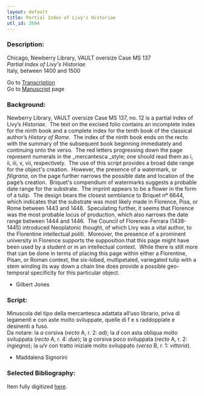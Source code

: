 ```yaml
---
layout: default
title: Partial Index of Livy's Historiae
utl_id: 2694
---
```


###  Description:

Chicago, Newberry Library, VAULT oversize Case MS 137<br>
_Partial Index of Livy's Historiae_<br>
Italy, between 1400 and 1500

Go to [Transcription](https://centerfordigitalhumanities.github.io/Newberry-Italian-paleography/transcription/018)<br>
Go to [Manuscript](https://centerfordigitalhumanities.github.io/Newberry-Italian-paleography/www/record.html?id=018) page 

###  Background:

Newberry Library, VAULT oversize Case MS 137, no. 12 is a partial index of Livy’s _Historiae_.  The text on the excised folio contains an incomplete index for the ninth book and a complete index for the tenth book of the classical author’s _History of Rome_.  The index of the ninth book ends on the recto with the summary of the subsequent book beginning immediately and continuing onto the verso.  The red letters progressing down the page represent numerals in the _mercantesca _style; one should read them as i, ii, iii, v, vii, respectively.  The use of this script provides a broad date range for the object's creation.  However, the presence of a watermark, or _filigrana_, on the page further narrows the possible date and location of the page’s creation.  Briquet's compendium of watermarks suggests a probable date range for the substrate.  The imprint appears to be a flower in the form of a tulip.  The design bears the closest semblance to Briquet nº 6644, which indicates that the substrate was most likely made in Florence, Pisa, or Rome between 1443 and 1448.  Speculating further, it seems that Florence was the most probable locus of production, which also narrows the date range between 1444 and 1446.  The Council of Florence-Ferrara (1438-1445) introduced Neoplatonic thought, of which Livy was a vital author, to the Florentine intellectual _politi_.  Moreover, the presence of a prominent university in Florence supports the supposition that this page might have been used by a student or in an intellectual context.  While there is still more that can be done in terms of placing this page within either a Florentine, Pisan, or Roman context, the six-lobed, multipetaled, variegated tulip with a stem winding its way down a chain line does provide a possible geo-temporal specificity for this particular object.
- Gilbert Jones

###  Script:

Minuscola del tipo della mercantesca adattata all’uso librario, priva di legamenti e con aste molto sviluppate, quelle di f e s raddoppiate e desinenti a fuso.<br>
Da notare: la _a_ corsiva (_recto_ A, r. 2: _ad_); la _d_ con asta obliqua molto sviluppata (_recto_ A, r. 4: _due_); la _g_ corsiva poco sviluppata (_recto_ A, r. 2: _ingiegno_); la _u/v_ con tratto iniziale molto sviluppato (_verso_ B, r. 1: _vittoria_).<br>
- Maddalena Signorini

###  Selected Bibliography:

Item fully digitized [here](http://digcoll.newberry.org/#/item/ia-case_ms_137).

